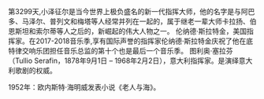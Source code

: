 第3299天,小泽征尔是当今世界上极负盛名的新一代指挥大师，他的名字是与阿巴多、马泽尔、普列文和梅塔等人经常并列在一起的，属于继老一辈大师卡拉扬、伯恩斯坦和索尔蒂等人之后的，新崛起的伟大人物之一。
伦纳德·斯拉特金，美国指挥家。在2017-2018音乐季,享有国际声誉的指挥家伦纳德·斯拉特金庆祝了他在底特律交响乐团担任音乐总监的第十个也是最后一个音乐季。
图利奥·塞拉芬 （Tullio Serafin，1878年9月1日 – 1968年2月2日），意大利指挥家。是演绎意大利歌剧的权威。

1952年：欧内斯特·海明威发表小说《老人与海》。
